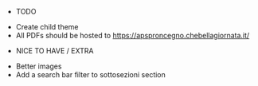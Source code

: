 + TODO
- Create child theme
- All PDFs should be hosted to https://apsproncegno.chebellagiornata.it/

+ NICE TO HAVE / EXTRA
- Better images
- Add a search bar filter to sottosezioni section
